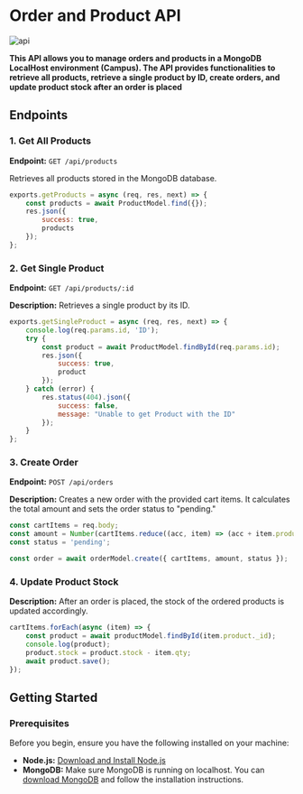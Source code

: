 # Order and Product API

![api](https://github.com/user-attachments/assets/cda85b51-79a0-410e-a380-d57a5712b04d)

**This API allows you to manage orders and products in a MongoDB LocalHost environment (Campus). The API provides functionalities to retrieve all products, retrieve a single product by ID, create orders, and update product stock after an order is placed**

## Endpoints

### 1. Get All Products
**Endpoint:** `GET /api/products`

Retrieves all products stored in the MongoDB database.

```javascript
exports.getProducts = async (req, res, next) => {
    const products = await ProductModel.find({});
    res.json({
        success: true,
        products
    });
};
```

### 2. Get Single Product

**Endpoint:** `GET /api/products/:id`

**Description:** Retrieves a single product by its ID.

```javascript
exports.getSingleProduct = async (req, res, next) => {
    console.log(req.params.id, 'ID');
    try {
        const product = await ProductModel.findById(req.params.id);
        res.json({
            success: true,
            product
        });
    } catch (error) {
        res.status(404).json({
            success: false,
            message: "Unable to get Product with the ID"
        });
    }
};
```

### 3. Create Order

**Endpoint:** `POST /api/orders`

**Description:** Creates a new order with the provided cart items. It calculates the total amount and sets the order status to "pending."

```javascript
const cartItems = req.body;
const amount = Number(cartItems.reduce((acc, item) => (acc + item.product.price * item.qty), 0)).toFixed(2);
const status = 'pending';

const order = await orderModel.create({ cartItems, amount, status });
```

### 4. Update Product Stock

**Description:** After an order is placed, the stock of the ordered products is updated accordingly.

```javascript
cartItems.forEach(async (item) => {
    const product = await productModel.findById(item.product._id);
    console.log(product);
    product.stock = product.stock - item.qty;
    await product.save();
});
```

## Getting Started

### Prerequisites

Before you begin, ensure you have the following installed on your machine:

- **Node.js:** [Download and Install Node.js](https://nodejs.org/)
- **MongoDB:** Make sure MongoDB is running on localhost. You can [download MongoDB](https://www.mongodb.com/try/download/community) and follow the installation instructions.




